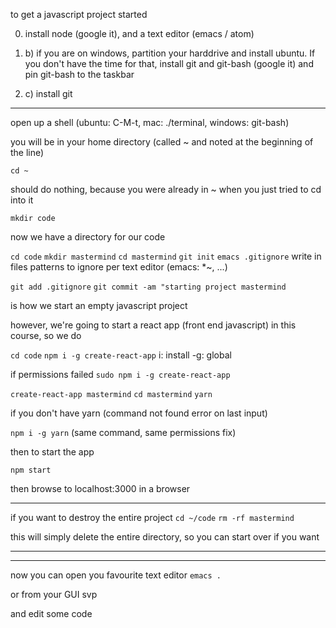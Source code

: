 to get a javascript project started

0) install node (google it), and a text editor (emacs / atom)

0) b) if you are on windows, partition your harddrive and install ubuntu. If you don't have the time for that, install git and git-bash (google it) and pin git-bash to the taskbar

0) c) install git

---

open up a shell (ubuntu: C-M-t, mac: ./terminal, windows: git-bash)

you will be in your home directory (called ~ and noted at the beginning of the line)

```cd ~```

should do nothing, because you were already in ~ when you just tried to cd into it


```mkdir code```

now we have a directory for our code


```cd code```
```mkdir mastermind```
```cd mastermind```
```git init```
```emacs .gitignore```
write in files patterns to ignore per text editor (emacs: *~, ...)

```git add .gitignore```
```git commit -am "starting project mastermind```

is how we start an empty javascript project

however, we're going to start a react app (front end javascript) in this course, so we do

```cd code```
```npm i -g create-react-app```
i: install
-g: global

if permissions failed
```sudo npm i -g create-react-app```


```create-react-app mastermind```
```cd mastermind```
```yarn```

if you don't have yarn (command not found error on last input)

```npm i -g yarn```
(same command, same permissions fix)


then to start the app

```npm start```

then browse to localhost:3000 in a browser

---

if you want to destroy the entire project
```cd ~/code```
```rm -rf mastermind```


this will simply delete the entire directory, so you can start over if you want


---
---


now you can open you favourite text editor
```emacs .```

or from your GUI svp

and edit some code
